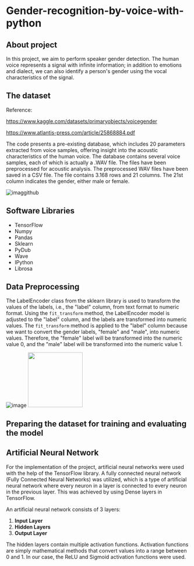 
# Gender-recognition-by-voice-with-python


## About project
In this project, we aim to perform speaker gender detection. The human voice represents a signal with infinite information; in addition to emotions and dialect, we can also identify a person's gender using the vocal characteristics of the signal.



## The dataset

Reference:

https://www.kaggle.com/datasets/primaryobjects/voicegender

https://www.atlantis-press.com/article/25868884.pdf

The code presents a pre-existing database, which includes 20 parameters extracted from voice samples, offering insight into the acoustic characteristics of the human voice. The database contains several voice samples, each of which is actually a .WAV file. The files have been preprocessed for acoustic analysis. The preprocessed WAV files have been saved in a CSV file. The file contains 3.168 rows and 21 columns. The 21st column indicates the gender, either male or female.


![imaggithub](https://github.com/user-attachments/assets/3f6c6d09-7238-4e2d-9ac7-89fe647656d3 )



## Software Libraries

-  TensorFlow
-  Numpy
-  Pandas
-  Sklearn
-  PyDub
-  Wave
-  IPython
-  Librosa

  ## **Data Preprocessing**

The LabelEncoder class from the sklearn library is used to transform the values of the labels, i.e., the "label" column, from text format to numeric format. Using the `fit_transform` method, the LabelEncoder model is adjusted to the "label" column, and the labels are transformed into numeric values. The `fit_transform` method is applied to the "label" column because we want to convert the gender labels, "female" and "male", into numeric values. Therefore, the "female" label will be transformed into the numeric value 0, and the "male" label will be transformed into the numeric value 1.


![image](https://github.com/user-attachments/assets/8e1e7994-6640-4335-8e27-a6d4aa7a7e4d)
<img src="https://github.com/user-attachments/assets/8e1e7994-6640-4335-8e27-a6d4aa7a7e4d" width="150" height="150">



## Preparing the dataset for training and evaluating the model



## 	Artificial Neural Network

For the implementation of the project, artificial neural networks were used with the help of the TensorFlow library. A fully connected neural network (Fully Connected Neural Networks) was utilized, which is a type of artificial neural network where every neuron in a layer is connected to every neuron in the previous layer. This was achieved by using Dense layers in TensorFlow.

An artificial neural network consists of 3 layers:

1. **Input Layer**
2. **Hidden Layers**
3. **Output Layer**

The hidden layers contain multiple activation functions. Activation functions are simply mathematical methods that convert values into a range between 0 and 1. In our case, the ReLU and Sigmoid activation functions were used.


  
